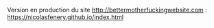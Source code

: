 Version en production du site http://bettermotherfuckingwebsite.com : https://nicolasfenery.github.io/index.html
